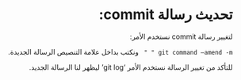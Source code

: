<div dir="rtl" styyle="text-align:right">

# تحديث رسالة commit:

لتغيير رسالة commit نستخدم الأمر:

`git command –amend -m " " `
ونكتب بداخل علامة التنصيص الرسالة الجديدة.

للتأكد من تغيير الرسالة نستخدم الأمر ‘git log’ ليظهر لنا الرسالة الجديد.

</div>
